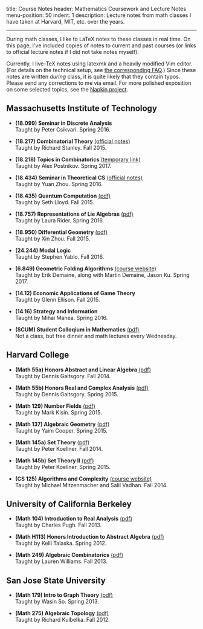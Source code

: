 title: Course Notes
header: Mathematics Coursework and Lecture Notes
menu-position: 50
indent: 1
description: Lecture notes from math classes I have taken at Harvard, MIT, etc. over the years.

---

During math classes, I like to LaTeX notes to these classes in real time.
On this page, I've included copies of notes to current and past courses
(or links to official lecture notes if I did not take notes myself).

Currently, I live-TeX notes using latexmk and a heavily modified Vim editor.
(For details on the technical setup, see [the corresponding FAQ](FAQs/school.html).)
Since these notes are written *during* class, it is quite likely that they contain typos.
Please send any corrections to me via email.
For more polished exposition on some selected topics, see the [Napkin project](napkin.html).

<!-- Some of the links are temporary Dropbox links.
If you want to link these notes, you should always link to this page.
The Dropbox links will expire at the end of each semester. -->

## Massachusetts Institute of Technology
* **(18.099) Seminar in Discrete Analysis**<br>
  Taught by Peter Csikvari. Spring 2016.

* **(18.217) Combinatorial Theory** [(official notes)](http://www.cis.upenn.edu/~cis610/sp06stanley.pdf)<br> 
  Taught by Richard Stanley. Fall 2015.

* **(18.218) Topics in Combinatorics** [(temporary link)](https://www.dropbox.com/s/zipwgw3ljkr7sjd/MIT-18-218.pdf?dl=1)<br> 
  Taught by Alex Postnikov. Spring 2017.

* **(18.434) Seminar in Theoretical CS** [(official notes)](http://math.mit.edu/~yuanzhou/teaching/18.434sp16/)<br>
  Taught by Yuan Zhou. Spring 2016.

* **(18.435) Quantum Computation** [(pdf)](notes/MIT-18-435.pdf)<br>
  Taught by Seth Lloyd. Fall 2015.

* **(18.757) Representations of Lie Algebras** [(pdf)](notes/MIT-18-757.pdf)<br>
  Taught by Laura Rider. Spring 2016.

* **(18.950) Differential Geometry** [(pdf)](notes/MIT-18-950.pdf)<br>
  Taught by Xin Zhou. Fall 2015.

* **(24.244) Modal Logic**<br>
  Taught by Stephen Yablo. Fall 2016.

* **(6.849) Geometric Folding Algorithms** [(course website)](http://courses.csail.mit.edu/6.849/spring17/)<br>
  Taught by Erik Demaine, along with Martin Demaine, Jason Ku. Spring 2017.

* **(14.12) Economic Applications of Game Theory** <br>
  Taught by Glenn Ellison. Fall 2015.

* **(14.16) Strategy and Information** <br>
  Taught by Mihai Manea. Spring 2016.

* **(SCUM) Student Colloqium in Mathematics** [(pdf)](notes/SCUM.pdf)<br>
  Not a class, but free dinner and math lectures every Wednesday.

## Harvard College
* **(Math 55a) Honors Abstract and Linear Algebra** [(pdf)](notes/Harvard-55a.pdf)<br>
  Taught by Dennis Gaitsgory. Fall 2014.

* **(Math 55b) Honors Real and Complex Analysis** [(pdf)](notes/Harvard-55b.pdf)<br>
  Taught by Dennis Gaitsgory. Spring 2015.

* **(Math 129) Number Fields** [(pdf)](notes/Harvard-129.pdf)<br>
  Taught by Mark Kisin. Spring 2015.

* **(Math 137) Algebraic Geometry** [(pdf)](notes/Harvard-137.pdf)<br>
  Taught by Yaim Cooper. Spring 2015.

* **(Math 145a) Set Theory** [(pdf)](notes/Harvard-145a.pdf)<br>
  Taught by Peter Koellner. Fall 2014.

* **(Math 145b) Set Theory II** [(pdf)](notes/Harvard-145b.pdf)<br>
  Taught by Peter Koellner. Spring 2015.

* **(CS 125) Algorithms and Complexity** [(course website)](http://people.seas.harvard.edu/~cs125/index.html)<br>
  Taught by Michael Mitzenmacher and Salil Vadhan. Fall 2014.


## University of California Berkeley
* **(Math 104) Introduction to Real Analysis** [(pdf)](notes/UCB104.pdf)<br>
  Taught by Charles Pugh. Fall 2013.

* **(Math H113) Honors Introduction to Abstract Algebra** [(pdf)](notes/UCBH113.pdf)<br>
  Taught by Kelli Talaska. Spring 2012.

* **(Math 249) Algebraic Combinatorics** [(pdf)](notes/UCB249.pdf)<br>
  Taught by Lauren Williams. Fall 2013.


## San Jose State University
* **(Math 179) Intro to Graph Theory** [(pdf)](notes/SJSU179.pdf)<br>
  Taught by Wasin So. Spring 2013.

* **(Math 275) Algebraic Topology** [(pdf)](notes/SJSU275.pdf)<br>
  Taught by Richard Kulbelka. Fall 2012.

